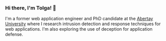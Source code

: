 ### Hi there, I'm Tolga! 👋

I'm a former web application engineer and PhD candidate at the [Abertay University](https://rke.abertay.ac.uk/en/persons/tolga-%C3%BCnl%C3%BC) where I research intrusion detection and response techniques for web applications. I'm also exploring the use of deception for application defense.

<!--
**tolgadevsec/tolgadevsec** is a ✨ _special_ ✨ repository because its `README.md` (this file) appears on your GitHub profile.

Here are some ideas to get you started:

- 🔭 I’m currently working on ...
- 🌱 I’m currently learning ...
- 👯 I’m looking to collaborate on ...
- 🤔 I’m looking for help with ...
- 💬 Ask me about ...
- 📫 How to reach me: ...
- 😄 Pronouns: ...
- ⚡ Fun fact: ...
-->
